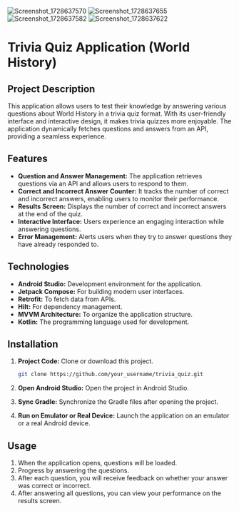 ![Screenshot_1728637570](https://github.com/user-attachments/assets/457eaa43-c64c-4875-b0b8-13f8d696d539)
![Screenshot_1728637655](https://github.com/user-attachments/assets/288e9b2b-90d3-49d8-bbc8-868e2c19fd3b)
![Screenshot_1728637582](https://github.com/user-attachments/assets/8ae46174-9d0c-4566-8e16-f33cd1062bbf)
![Screenshot_1728637622](https://github.com/user-attachments/assets/d8eb7c56-bc30-4d81-8537-8312fe80b8ce)

# Trivia Quiz Application (World History)

## Project Description

This application allows users to test their knowledge by answering various questions about World History in a trivia quiz format. With its user-friendly interface and interactive design, it makes trivia quizzes more enjoyable. The application dynamically fetches questions and answers from an API, providing a seamless experience.

## Features

- **Question and Answer Management:** The application retrieves questions via an API and allows users to respond to them.
- **Correct and Incorrect Answer Counter:** It tracks the number of correct and incorrect answers, enabling users to monitor their performance.
- **Results Screen:** Displays the number of correct and incorrect answers at the end of the quiz.
- **Interactive Interface:** Users experience an engaging interaction while answering questions.
- **Error Management:** Alerts users when they try to answer questions they have already responded to.

## Technologies

- **Android Studio:** Development environment for the application.
- **Jetpack Compose:** For building modern user interfaces.
- **Retrofit:** To fetch data from APIs.
- **Hilt:** For dependency management.
- **MVVM Architecture:** To organize the application structure.
- **Kotlin:** The programming language used for development.

## Installation

1. **Project Code:** Clone or download this project.
    ```bash
    git clone https://github.com/your_username/trivia_quiz.git
    ```

2. **Open Android Studio:** Open the project in Android Studio.

3. **Sync Gradle:** Synchronize the Gradle files after opening the project.

4. **Run on Emulator or Real Device:** Launch the application on an emulator or a real Android device.

## Usage

1. When the application opens, questions will be loaded.
2. Progress by answering the questions.
3. After each question, you will receive feedback on whether your answer was correct or incorrect.
4. After answering all questions, you can view your performance on the results screen.


